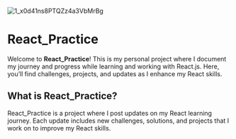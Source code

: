![1_x0d41ns8PTQZz4a3VbMrBg](https://github.com/user-attachments/assets/b6f79c50-0d89-4c9b-858f-aa3bad93406a)

# React_Practice

Welcome to **React_Practice**! This is my personal project where I document my journey and progress while learning and working with React.js. Here, you’ll find challenges, projects, and updates as I enhance my React skills.

## What is React_Practice?

React_Practice is a project where I post updates on my React learning journey. Each update includes new challenges, solutions, and projects that I work on to improve my React skills.
